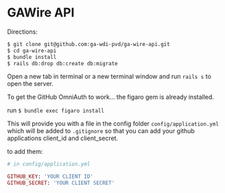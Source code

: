 # GAWire API

Directions:

```bash
$ git clone git@github.com:ga-wdi-pvd/ga-wire-api.git
$ cd ga-wire-api
$ bundle install
$ rails db:drop db:create db:migrate
```

Open a new tab in terminal or a new terminal window and run `rails s` to open the server. 

To get the GitHub OmniAuth to work... the figaro gem is already installed.

run `$ bundle exec figaro install`

This will provide you with a file in the config folder `config/application.yml` which will be added to `.gitignore` so that you can add your github applications client_id and client_secret.

to add them:

```ruby
# in config/application.yml

GITHUB_KEY: 'YOUR CLIENT ID'
GITHUB_SECRET: 'YOUR CLIENT SECRET'
```
